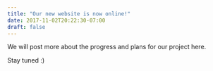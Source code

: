 ```yaml
---
title: "Our new website is now online!"
date: 2017-11-02T20:22:30-07:00
draft: false
---
```


We will post more about the progress and plans for our project here.

Stay tuned :)